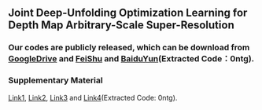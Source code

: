 ## Joint Deep-Unfolding Optimization Learning for Depth Map Arbitrary-Scale Super-Resolution
### Our codes are publicly released, which can be download from [GoogleDrive](https://drive.google.com/file/d/19TJJFNThO7cznTk8stcV7AhTT4k0loTX/view?usp=sharing) and [FeiShu](https://wa01gy6lnb.feishu.cn/file/LH45bMEVqoCm9rx7b41cnyRJn4I?from=from_copylink) and [BaiduYun](https://pan.baidu.com/s/1U_uqMGIpCDFKWO1Mi05yiQ?pwd=0ntg)(Extracted Code：0ntg).
### Supplementary Material 
[Link1](https://github.com/mdcnn/DASU-Net/blob/main/Supplementary%20Materia/Supplementary%20Materia.pdf), [Link2](https://drive.google.com/file/d/1rxa6_FPHd0BRTnLQuWRnIPKCzrWq6cj0/view?usp=sharing), [Link3](https://wa01gy6lnb.feishu.cn/file/OU8jbkIG6o5lzVxeQvxcEw1Enhe?from=from_copylink) and [Link4](https://pan.baidu.com/s/1z9pIJg7u8_swlycaj8s2dw?pwd=s80n)(Extracted Code: 0ntg).
